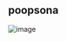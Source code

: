 ## poopsona

![image](https://github.com/user-attachments/assets/fccca692-dcdc-4184-ac3b-8546680f75e4)



